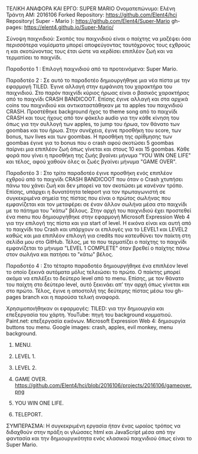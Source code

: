 ΤΕΛΙΚΗ ΑΝΑΦΟΡΑ ΚΑΙ ΕΡΓΟ: SUPER MARIO 
Ονοματεπώνυμο: Ελένη Τράντη
ΑΜ: 2016106
Forked Repository: https://github.com/Elent4/hci
Repository( Super - Mario ): https://github.com/Elent4/Super-Mario
gh- pages: https://elent4.github.io/Super-Mario/

Σύνοψη παιχνιδιού:
	Σκοπός του παιχνιδιού είναι ο παίχτης να μαζέψει όσα περισσότερα νομίσματα μπορεί αποφεύγοντας ταυτόχρονος τους εχθρούς η και σκοτώνοντας τους έτσι ώστε να κερδίσει επιπλέον ζωή και να τερματίσει το παιχνίδι.
 
Παραδοτέο 1 :
Επιλογή παιχνιδιού από τα προτεινόμενα: Super Mario.

Παραδοτέο 2 : 
Σε αυτό το παραδοτέο δημιουργήθηκε μια νέα πίστα με την εφαρμογή TILED. Έγινε αλλαγή στην εμφάνιση του χαρακτήρα του παιχνιδιού. Στο παρόν παιχνίδι κύριος ήρωας είναι ο βασικός χαρακτήρας από το παιχνίδι CRASH BANDICOOT. Επίσης έγινε αλλαγή και στα αρχικά coins του παιχνιδιού και αντικαταστάθηκαν με τα apples του παιχνιδιού CRASH. Προστέθηκε background ήχος το theme song από το παιχνίδι CRASH και τους ήχους από τον φάκελο audio για την κάθε κίνηση του όπως για την συλλογή των apples, το jump του ήρωα, τον θάνατο των goombas και του ήρωα. Στην συνέχεια, έγινε προσθήκη του score, των bonus, των lives και των goombas. Η προσθήκη της αρίθμησης των goombas έγινε για το bonus που ο crash αφού σκοτώσει 5 goombas παίρνει μια επιπλέον ζωή όπως γίνεται και στους 10 και 15 goombas. Κάθε φορά που γίνει η προσθήκη της ζωής βγαίνει μήνυμα "YOU WIN ONE LIFE" και τέλος, αφού χαθούν όλες οι ζωές βγαίνει μήνυμα "GAME OVER". 

Παραδοτέο 3 :
Στο τρίτο παραδοτέο έγινε προσθήκη ενός επιπλέον εχθρού από το παιχνίδι CRASH BANDICOOT που όταν ο Crash χτυπήσει πάνω του χάνει ζωή και δεν μπορεί να τον σκοτώσει με κανέναν τρόπο. Επίσης, υπάρχει η δυνατότητα teleport για τον πρωταγωνιστή σε συγκεκριμένα σημεία της πίστας που είναι ο πρώτος σωλήνας που εμφανίζεται και τον μεταφέρει σε έναν άλλον σωλήνα μέσα στο παιχνίδι με το πάτημα του "κάτω" βέλους. Στην αρχή του παιχνιδιού έχει προστεθεί ένα menu που δημιουργήθηκε στην εφαρμογή Microsoft Expression Web 4 για την επιλογή της πίστα και για start of level. Η εικόνα είναι και αυτή από το παιχνίδι του Crash και υπάρχουν οι επιλογές για το LEVEL1 και LEVEL2 καθώς και μια επιπλέον επιλογή για credits που κατευθύνει τον παίκτη στη σελίδα μου στο GitHub. Τέλος, με το που τερματίζει ο παίχτης το παιχνίδι εμφανίζεται το μήνυμα "LEVEL 1 COMPLETE" όταν βρεθεί ο παίχτης πάνω στον σωλήνα και πατήσει το "κάτω" βέλος.

Παραδοτέο 4 :
	Στο τέταρτο παραδοτέο δημιουργήθηκε ένα επιπλέον level το οποίο ξεκινά αυτόματα μόλις τελειώσει το πρώτο. Ο παίκτης μπορεί ακόμα να επιλέξει το δεύτερο level από το menu. Επίσης, με τον θάνατο του παίχτη στο δεύτερο level, αυτό ξεκινάει απ’ την αρχή όπως γίνεται και στο πρώτο. Τέλος, έγινε η αποστολή της δεύτερης πίστας μέσω του gh- pages branch και η παρούσα τελική αναφορά. 

Χρησιμοποιήθηκαν οι εφαρμογές: 
TILED: για την δημιουργία και επεξεργασία του χάρτη. 
YouTube: πηγή του background κομματιού. 
Paint.net: επεξεργασία εικόνων.
Microsoft Expression Web 4: δημιουργία buttons του menu. 
Google images: crash, apples, evil monkey, menu background.

1.	MENU.
 

2.	LEVEL 1.
 

3.	LEVEL 2.
 
4.	GAME OVER.
 	https://github.com/Elent4/hci/blob/2016106/projects/2016106/gameover.png

5.	YOU WIN ONE LIFE.
 

6.	TELEPORT.
 

ΣΥΜΠΕΡΑΣΜΑ:
	Η συγκεκριμένη εργασία ήταν ένας ωραίος τρόπος να διδαχθούν στην πράξη οι γλώσσες html και JavaScript μέσα από την φαντασία και την δημιουργικότητα ενός κλασικού παιχνιδιού όπως είναι το Super Mario. 

